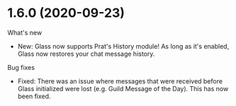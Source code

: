 # 1.6.0 (2020-09-23)

What's new

- New: Glass now supports Prat's History module! As long as it's enabled, Glass now restores your chat message history.

Bug fixes

- Fixed: There was an issue where messages that were received before Glass initialized were lost (e.g. Guild Message of the Day). This has now been fixed.
